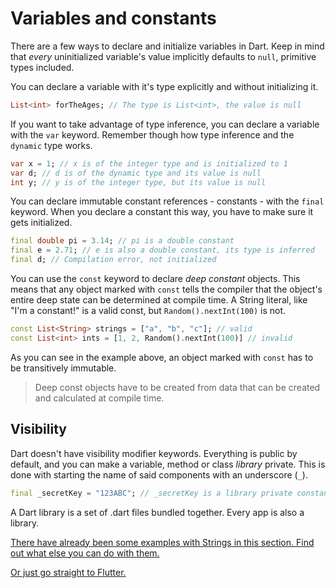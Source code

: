 # Variables and constants

There are a few ways to declare and initialize variables in Dart. Keep in mind that *every* uninitialized variable's value implicitly defaults to `null`, primitive types included.

You can declare a variable with it's type explicitly and without initializing it.

```dart
List<int> forTheAges; // The type is List<int>, the value is null
```

If you want to take advantage of type inference, you can declare a variable with the `var` keyword. Remember though how type inference and the `dynamic` type works.

```dart
var x = 1; // x is of the integer type and is initialized to 1
var d; // d is of the dynamic type and its value is null
int y; // y is of the integer type, but its value is null
```

You can declare immutable constant references - constants - with the `final` keyword. When you declare a constant this way, you have to make sure it gets initialized.

```dart
final double pi = 3.14; // pi is a double constant
final e = 2.71; // e is also a double constant, its type is inferred
final d; // Compilation error, not initialized 
```

You can use the `const` keyword to declare *deep constant* objects. This means that any object marked with `const` tells the compiler that the object's entire deep state can be determined at compile time. A String literal, like "I'm a constant!" is a valid const, but `Random().nextInt(100)` is not.

```dart
const List<String> strings = ["a", "b", "c"]; // valid
const List<int> ints = [1, 2, Random().nextInt(100)] // invalid
```

As you can see in the example above, an object marked with `const`  has to be transitively immutable.

> Deep const objects have to be created from data that can be created and calculated at compile time.

## Visibility

Dart doesn't have visibility modifier keywords. Everything is public by default, and you can make a variable, method or class *library* private. This is done with starting the name of said components with an underscore (`_`).

```dart
final _secretKey = "123ABC"; // _secretKey is a library private constant
```

A Dart library is a set of .dart files bundled together. Every app is also a library.

 [There have already been some examples with Strings in this section. Find out what else you can do with them.](03_Strings.md) 

 [Or just go straight to Flutter.](../02_Flutter/01_Flutter_core_concepts.md) 